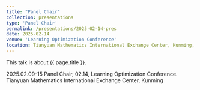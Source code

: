 ```yaml
---
title: "Panel Chair"
collection: presentations
type: 'Panel Chair'
permalink: /presentations/2025-02-14-pres
date: 2025-02-14
venue: 'Learning Optimization Conference'
location: Tianyuan Mathematics International Exchange Center, Kunming, 2025.02.09-15
---
```


This talk is about {{ page.title }}.

2025.02.09-15 Panel Chair, 02.14, Learning Optimization Conference.
Tianyuan Mathematics International Exchange Center, Kunming
